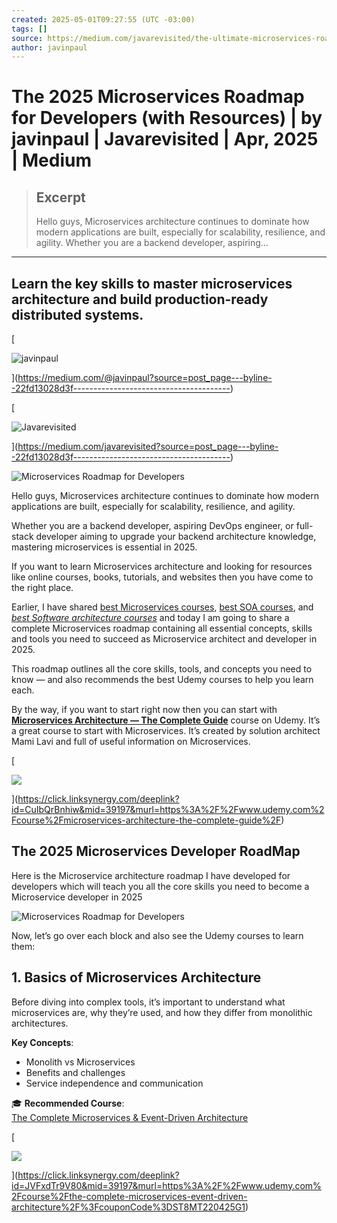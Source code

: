 ```yaml
---
created: 2025-05-01T09:27:55 (UTC -03:00)
tags: []
source: https://medium.com/javarevisited/the-ultimate-microservices-roadmap-for-developers-in-2025-22fd13028d3f
author: javinpaul
---
```


# The 2025 Microservices Roadmap for Developers (with Resources) | by javinpaul | Javarevisited | Apr, 2025 | Medium

> ## Excerpt
> Hello guys, Microservices architecture continues to dominate how modern applications are built, especially for scalability, resilience, and agility. Whether you are a backend developer, aspiring…

---
## Learn the key skills to master microservices architecture and build production-ready distributed systems.

[

![javinpaul](https://miro.medium.com/v2/da:true/resize:fill:44:44/0*u9Ha3uTCjEmW_3gn.gif)



](https://medium.com/@javinpaul?source=post_page---byline--22fd13028d3f---------------------------------------)

[

![Javarevisited](https://miro.medium.com/v2/resize:fill:24:24/1*ceHirGi683U9Xn6tAlr0jQ.jpeg)



](https://medium.com/javarevisited?source=post_page---byline--22fd13028d3f---------------------------------------)

![Microservices Roadmap for Developers](https://miro.medium.com/v2/resize:fit:700/1*XNISs3OmIK_W30_DTXvnYg.png)

Hello guys, Microservices architecture continues to dominate how modern applications are built, especially for scalability, resilience, and agility.

Whether you are a backend developer, aspiring DevOps engineer, or full-stack developer aiming to upgrade your backend architecture knowledge, mastering microservices is essential in 2025.

If you want to learn Microservices architecture and looking for resources like online courses, books, tutorials, and websites then you have come to the right place.

Earlier, I have shared [best Microservices courses](https://medium.com/javarevisited/5-best-udemy-courses-to-learn-distributed-systems-and-microservices-in-2025-5a69f082836e), [best SOA courses](https://medium.com/javarevisited/8-best-online-courses-to-learn-service-oriented-soa-and-microservices-architecture-94c01d6b94e6), and [_best Software architecture courses_](https://medium.com/javarevisited/top-5-courses-to-learn-software-architecture-in-2020-best-of-lot-5d34ebc52e9) and today I am going to share a complete Microservices roadmap containing all essential concepts, skills and tools you need to succeed as Microservice architect and developer in 2025.

This roadmap outlines all the core skills, tools, and concepts you need to know — and also recommends the best Udemy courses to help you learn each.

By the way, if you want to start right now then you can start with [**Microservices Architecture — The Complete Guide**](https://click.linksynergy.com/deeplink?id=CuIbQrBnhiw&mid=39197&murl=https%3A%2F%2Fwww.udemy.com%2Fcourse%2Fmicroservices-architecture-the-complete-guide%2F) course on Udemy. It’s a great course to start with Microservices. It’s created by solution architect Mami Lavi and full of useful information on Microservices.

[

![](https://miro.medium.com/v2/resize:fit:700/0*hl0sZOm9QhYTu6fu.jpg)

](https://click.linksynergy.com/deeplink?id=CuIbQrBnhiw&mid=39197&murl=https%3A%2F%2Fwww.udemy.com%2Fcourse%2Fmicroservices-architecture-the-complete-guide%2F)

## The 2025 Microservices Developer RoadMap

Here is the Microservice architecture roadmap I have developed for developers which will teach you all the core skills you need to become a Microservice developer in 2025

![Microservices Roadmap for Developers](https://miro.medium.com/v2/resize:fit:700/1*XNISs3OmIK_W30_DTXvnYg.png)

Now, let’s go over each block and also see the Udemy courses to learn them:

## 1\. Basics of Microservices Architecture

Before diving into complex tools, it’s important to understand what microservices are, why they’re used, and how they differ from monolithic architectures.

**Key Concepts**:

-   Monolith vs Microservices
-   Benefits and challenges
-   Service independence and communication

🎓 **Recommended Course**:  
[The Complete Microservices & Event-Driven Architecture](https://click.linksynergy.com/deeplink?id=JVFxdTr9V80&mid=39197&murl=https%3A%2F%2Fwww.udemy.com%2Fcourse%2Fthe-complete-microservices-event-driven-architecture%2F%3FcouponCode%3DST8MT220425G1)

[

![](https://miro.medium.com/v2/resize:fit:700/1*B9oFt7kTvUgBEQVZD8WqZA.png)

](https://click.linksynergy.com/deeplink?id=JVFxdTr9V80&mid=39197&murl=https%3A%2F%2Fwww.udemy.com%2Fcourse%2Fthe-complete-microservices-event-driven-architecture%2F%3FcouponCode%3DST8MT220425G1)
